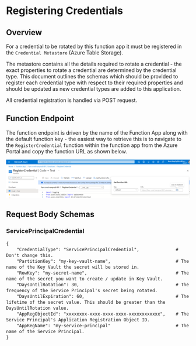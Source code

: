 # Registering Credentials

## Overview

For a credential to be rotated by this function app it must be registered in the `Credential Metastore` (Azure Table Storage).

The metastore contains all the details required to rotate a credential - the exact properties to rotate a credential are determined by the credential type. This document outlines the schemas which should be provided to register each credential type with respect to their required properties and should be updated as new credential types are added to this application.

All credential registration is handled via POST request.

## Function Endpoint

The function endpoint is driven by the name of the Function App along with the default function key - the easiest way to retrieve this is to navigate to the `RegisterCredential` function within the function app from the Azure Portal and copy the function URL as shown below.

![Function](../.media/RegisterCredential.png)

## Request Body Schemas

### ServicePrincipalCredential

``` jsonc
{
    "CredentialType": "ServicePrincipalCredential",              # Don't change this.
    "PartitionKey": "my-key-vault-name",                         # The name of the Key Vault the secret will be stored in.
    "RowKey": "my-secret-name",                                  # The name of the secret you want to create / update in Key Vault.
    "DaysUntilRotation": 30,                                     # The frequency of the Service Principal's secret being rotated.
    "DaysUntilExpiration": 60,                                   # The lifetime of the secret value. This should be greater than the DaysUntilRotation value.
    "AppRegObjectId": "xxxxxxxx-xxxx-xxxx-xxxx-xxxxxxxxxxxx",    # The Service Principal's Application Registration Object ID.
    "AppRegName": "my-service-principal"                         # The name of the Service Principal.
}
```

